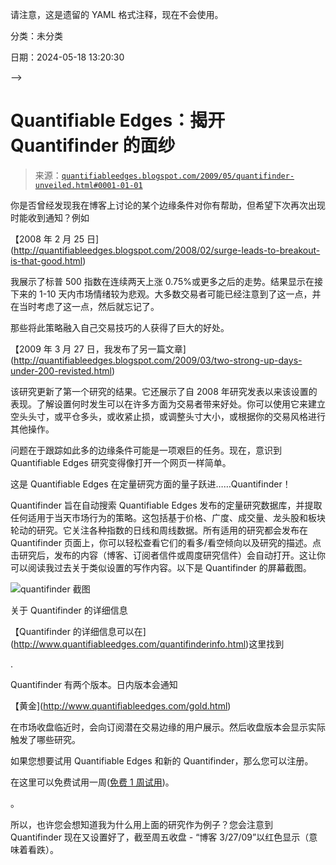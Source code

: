 请注意，这是遗留的 YAML 格式注释，现在不会使用。

分类：未分类

日期：2024-05-18 13:20:30

-->

# Quantifiable Edges：揭开 Quantifinder 的面纱

> 来源：[`quantifiableedges.blogspot.com/2009/05/quantifinder-unveiled.html#0001-01-01`](http://quantifiableedges.blogspot.com/2009/05/quantifinder-unveiled.html#0001-01-01)

你是否曾经发现我在博客上讨论的某个边缘条件对你有帮助，但希望下次再次出现时能收到通知？例如

【2008 年 2 月 25 日](http://quantifiableedges.blogspot.com/2008/02/surge-leads-to-breakout-is-that-good.html)

我展示了标普 500 指数在连续两天上涨 0.75%或更多之后的走势。结果显示在接下来的 1-10 天内市场情绪较为悲观。大多数交易者可能已经注意到了这一点，并在当时考虑了这一点，然后就忘记了。

那些将此策略融入自己交易技巧的人获得了巨大的好处。

【2009 年 3 月 27 日，我发布了另一篇文章](http://quantifiableedges.blogspot.com/2009/03/two-strong-up-days-under-200-revisted.html)

该研究更新了第一个研究的结果。它还展示了自 2008 年研究发表以来该设置的表现。了解设置何时发生可以在许多方面为交易者带来好处。你可以使用它来建立空头头寸，或平仓多头，或收紧止损，或调整头寸大小，或根据你的交易风格进行其他操作。

问题在于跟踪如此多的边缘条件可能是一项艰巨的任务。现在，意识到 Quantifiable Edges 研究变得像打开一个网页一样简单。

这是 Quantifiable Edges 在定量研究方面的量子跃进……Quantifinder！

Quantifinder 旨在自动搜索 Quantifiable Edges 发布的定量研究数据库，并提取任何适用于当天市场行为的策略。这包括基于价格、广度、成交量、龙头股和板块轮动的研究。它关注各种指数的日线和周线数据。所有适用的研究都会发布在 Quantifinder 页面上，你可以轻松查看它们的看多/看空倾向以及研究的描述。点击研究后，发布的内容（博客、订阅者信件或周度研究信件）会自动打开。这让你可以阅读我过去关于类似设置的写作内容。以下是 Quantifinder 的屏幕截图。

![quantifinder 截图](https://blogger.googleusercontent.com/img/b/R29vZ2xl/AVvXsEieoLZl35WN995hPUtE4VUXEDmW_guEfgADeWGWEFC8wattPOFDnEy3T3GLZ4VT9hxGtG6L8XW7TO1GvlGJZvdxkYDdA2iwcd-KKYFd_PtQnu9vNeyW1R38o2rBam7UepIWtqTPoKay4XrY/s1600-h/quantifinderscreenshot2.png)

关于 Quantifinder 的详细信息

【Quantifinder 的详细信息可以在](http://www.quantifiableedges.com/quantifinderinfo.html)这里找到

.

Quantifinder 有两个版本。日内版本会通知

【黄金](http://www.quantifiableedges.com/gold.html)

在市场收盘临近时，会向订阅潜在交易边缘的用户展示。然后收盘版本会显示实际触发了哪些研究。

如果您想要试用 Quantifiable Edges 和新的 Quantifinder，那么您可以注册。

在这里可以免费试用一周([免费 1 周试用](http://www.quantifiableedges.com/members/register.php))。

。

所以，也许您会想知道我为什么用上面的研究作为例子？您会注意到 Quantifinder 现在又设置好了，截至周五收盘 - “博客 3/27/09”以红色显示（意味着看跌）。
